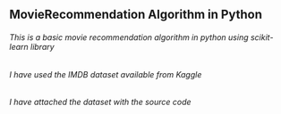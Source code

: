 ## MovieRecommendation Algorithm in Python
###### This is a basic movie recommendation algorithm in python using scikit-learn library
###### I have used the IMDB dataset available from Kaggle
###### I have attached the dataset with the source code
